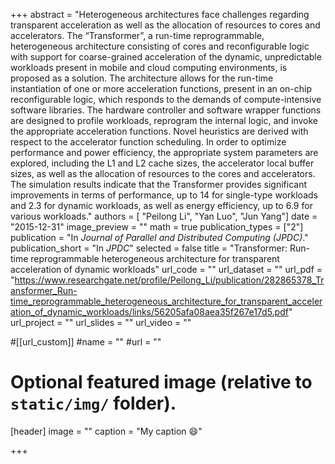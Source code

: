 +++
abstract = "Heterogeneous architectures face challenges regarding transparent acceleration as well as the allocation of resources to cores and accelerators. The “Transformer”, a run-time reprogrammable, heterogeneous architecture consisting of cores and reconfigurable logic with support for coarse-grained acceleration of the dynamic, unpredictable workloads present in mobile and cloud computing environments, is proposed as a solution. The architecture allows for the run-time instantiation of one or more acceleration functions, present in an on-chip reconfigurable logic, which responds to the demands of compute-intensive software libraries. The hardware controller and software wrapper functions are designed to profile workloads, reprogram the internal logic, and invoke the appropriate acceleration functions. Novel heuristics are derived with respect to the accelerator function scheduling. In order to optimize performance and power efficiency, the appropriate system parameters are explored, including the L1 and L2 cache sizes, the accelerator local buffer sizes, as well as the allocation of resources to the cores and accelerators. The simulation results indicate that the Transformer provides significant improvements in terms of performance, up to 14 for single-type workloads and 2.3 for dynamic workloads, as well as energy efficiency, up to 6.9 for various workloads."
authors = [ "Peilong Li", "Yan Luo", "Jun Yang"]
date = "2015-12-31"
image_preview = ""
math = true
publication_types = ["2"]
publication = "In *Journal of Parallel and Distributed Computing (JPDC)*."
publication_short = "In *JPDC*"
selected = false
title = "Transformer: Run-time reprogrammable heterogeneous architecture for transparent acceleration of dynamic workloads"
url_code = ""
url_dataset = ""
url_pdf = "https://www.researchgate.net/profile/Peilong_Li/publication/282865378_Transformer_Run-time_reprogrammable_heterogeneous_architecture_for_transparent_acceleration_of_dynamic_workloads/links/56205afa08aea35f267e17d5.pdf"
url_project = ""
url_slides = ""
url_video = ""

#[[url_custom]]
#name = ""
#url = ""

# Optional featured image (relative to `static/img/` folder).
[header]
image = ""
caption = "My caption :smile:"

+++

